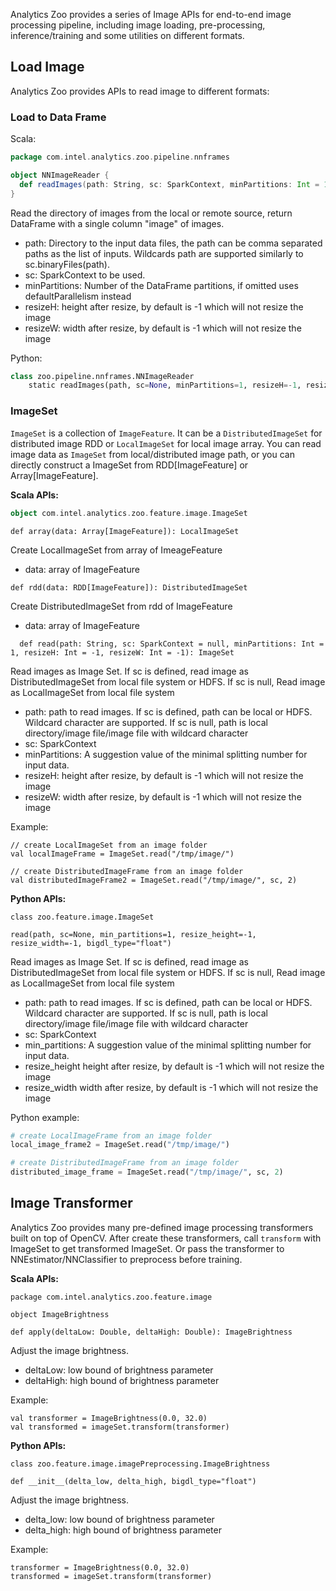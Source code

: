 Analytics Zoo provides a series of Image APIs for end-to-end image processing pipeline, including image loading, pre-processing, inference/training and some utilities on different formats.

## Load Image
Analytics Zoo provides APIs to read image to different formats:

### Load to Data Frame
Scala:
```scala
package com.intel.analytics.zoo.pipeline.nnframes

object NNImageReader {
  def readImages(path: String, sc: SparkContext, minPartitions: Int = 1, resizeH: Int = -1, resizeW: Int = -1): DataFrame
}
```

Read the directory of images from the local or remote source, return DataFrame with a single column "image" of images.

* path: Directory to the input data files, the path can be comma separated paths as the list of inputs. Wildcards path are supported similarly to sc.binaryFiles(path).
* sc: SparkContext to be used.
* minPartitions: Number of the DataFrame partitions, if omitted uses defaultParallelism instead
* resizeH: height after resize, by default is -1 which will not resize the image
* resizeW: width after resize, by default is -1 which will not resize the image
  
Python:
```python
class zoo.pipeline.nnframes.NNImageReader
    static readImages(path, sc=None, minPartitions=1, resizeH=-1, resizeW=-1, bigdl_type="float")
```
### ImageSet
`ImageSet` is a collection of `ImageFeature`. It can be a `DistributedImageSet` for distributed image RDD or
 `LocalImageSet` for local image array.
You can read image data as `ImageSet` from local/distributed image path, or you can directly construct a ImageSet from RDD[ImageFeature] or Array[ImageFeature].

**Scala APIs:**

```scala
object com.intel.analytics.zoo.feature.image.ImageSet
```

```
def array(data: Array[ImageFeature]): LocalImageSet
```
Create LocalImageSet from array of ImeageFeature
  
* data: array of ImageFeature

```
def rdd(data: RDD[ImageFeature]): DistributedImageSet
```
Create DistributedImageSet from rdd of ImageFeature

* data: array of ImageFeature
```
  def read(path: String, sc: SparkContext = null, minPartitions: Int = 1, resizeH: Int = -1, resizeW: Int = -1): ImageSet
```
Read images as Image Set.
If sc is defined, read image as DistributedImageSet from local file system or HDFS.
If sc is null, Read image as LocalImageSet from local file system

* path: path to read images. If sc is defined, path can be local or HDFS. Wildcard character are supported. If sc is null, path is local directory/image file/image file with wildcard character
* sc: SparkContext
* minPartitions: A suggestion value of the minimal splitting number for input data.
* resizeH: height after resize, by default is -1 which will not resize the image
* resizeW: width after resize, by default is -1 which will not resize the image
   
Example:
```
// create LocalImageSet from an image folder
val localImageFrame = ImageSet.read("/tmp/image/")

// create DistributedImageFrame from an image folder
val distributedImageFrame2 = ImageSet.read("/tmp/image/", sc, 2)
```

**Python APIs:**

```
class zoo.feature.image.ImageSet
```
```
read(path, sc=None, min_partitions=1, resize_height=-1, resize_width=-1, bigdl_type="float")
```
Read images as Image Set.
If sc is defined, read image as DistributedImageSet from local file system or HDFS.
If sc is null, Read image as LocalImageSet from local file system

* path: path to read images. If sc is defined, path can be local or HDFS. Wildcard character are supported. If sc is null, path is local directory/image file/image file with wildcard character
* sc: SparkContext
* min_partitions: A suggestion value of the minimal splitting number for input data.
* resize_height height after resize, by default is -1 which will not resize the image
* resize_width width after resize, by default is -1 which will not resize the image

Python example:
```python
# create LocalImageFrame from an image folder
local_image_frame2 = ImageSet.read("/tmp/image/")

# create DistributedImageFrame from an image folder
distributed_image_frame = ImageSet.read("/tmp/image/", sc, 2)
```

## Image Transformer
Analytics Zoo provides many pre-defined image processing transformers built on top of OpenCV. After create these transformers, call `transform` with ImageSet to get transformed ImageSet. Or pass the transformer to NNEstimator/NNClassifier to preprocess before training. 

**Scala APIs:**
```
package com.intel.analytics.zoo.feature.image

object ImageBrightness

def apply(deltaLow: Double, deltaHigh: Double): ImageBrightness
```
Adjust the image brightness.

* deltaLow: low bound of brightness parameter
* deltaHigh: high bound of brightness parameter

Example:
```
val transformer = ImageBrightness(0.0, 32.0)
val transformed = imageSet.transform(transformer)
```

**Python APIs:**
```
class zoo.feature.image.imagePreprocessing.ImageBrightness

def __init__(delta_low, delta_high, bigdl_type="float")
```
Adjust the image brightness.

* delta_low: low bound of brightness parameter
* delta_high: high bound of brightness parameter

Example:
```
transformer = ImageBrightness(0.0, 32.0)
transformed = imageSet.transform(transformer)
```
